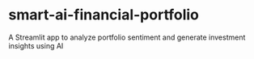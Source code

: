 # smart-ai-financial-portfolio
A Streamlit app to analyze portfolio sentiment and generate investment insights using AI
